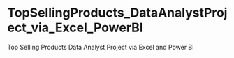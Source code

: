 # TopSellingProducts_DataAnalystProject_via_Excel_PowerBI
Top Selling Products Data Analyst Project via Excel and Power BI
